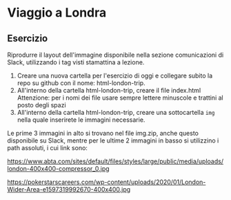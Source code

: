 # Viaggio a Londra 
## Esercizio

Riprodurre il layout dell'immagine disponibile nella sezione comunicazioni di Slack, utilizzando i tag visti stamattina a lezione.

1. Creare una nuova cartella per l'esercizio di oggi e collegare subito la repo su github con il nome: html-london-trip. 
2. All'interno della cartella html-london-trip, creare il file index.html 
Attenzione: per i nomi dei file usare sempre lettere minuscole e trattini al posto degli spazi
3. All'interno della cartella html-london-trip, creare una sottocartella `img` nella quale inserirete le immagini necessarie.

Le prime 3 immagini in alto si trovano nel file img.zip, anche questo disponibile su Slack, mentre per le ultime 2 immagini in basso si utilizzino i path assoluti, i cui link sono:

https://www.abta.com/sites/default/files/styles/large/public/media/uploads/london-400x400-compressor_0.jpg

https://pokerstarscareers.com/wp-content/uploads/2020/01/London-Wider-Area-e1597319992670-400x400.jpg
